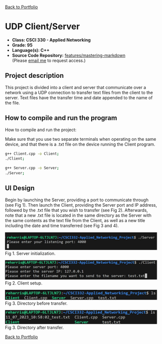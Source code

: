 [Back to Portfolio](./)

UDP Client/Server
===============

-   **Class: CSCI 330 - Applied Networking** 
-   **Grade: 95** 
-   **Language(s): C++** 
-   **Source Code Repository:** [features/mastering-markdown](https://github.com/RicoNoSuave/CSCI330_Applied_Networking)  
    (Please [email me](mailto:Ricardo.E.Harris@gmail.com?subject=GitHub%20Access) to request access.)

## Project description

This project is divided into a client and server that communicate over a network using a UDP connection to transfer text files from the client to the server. Text files have the transfer time and date appended to the name of the file.

## How to compile and run the program

How to compile and run the project:

Make sure that you use two separate terminals when operating on the same device, and that there is a .txt file on the device running the Client program.

```bash
g++ Client.cpp -o Client;
./Client;
```

```bash
g++ Server.cpp -o Server;
./Server;
```

## UI Design

Begin by launching the Server, providing a port to communicate through (see Fig 1). Then launch the Client, providing the Server port and IP address, followed by the .txt file that you wish to transfer (see Fig 2). Afterwards, note that a new .txt file is located in the same directory as the Server with the same contents as the text file from the Client, as well as a new title including the date and time transferred (see Fig 3 and 4).

![screenshot](/images/Networking_UDP/Server.jpg)  
Fig 1. Server initialization.

![screenshot](/images/Networking_UDP/Client.jpg)  
Fig 2. Client setup.

![screenshot](/images/Networking_UDP/Initial.jpg)  
Fig 3. Directory before transfer.

![screenshot](/images/Networking_UDP/New_File.jpg)  
Fig 3. Directory after transfer.

[Back to Portfolio](./)

